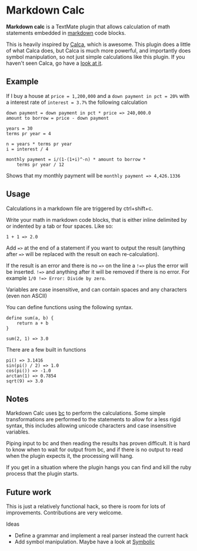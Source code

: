 # Markdown Calc

**Markdown calc** is a TextMate plugin that allows calculation of math statements embedded in [markdown](http://daringfireball.net/projects/markdown/) code blocks. 

This is heavily inspired by [Calca](http://calca.io), which is awesome. This plugin does a little of what Calca does, but Calca is much more powerful, and importantly does symbol manipulation, so not just simple calculations like this plugin. If you haven't seen Calca, go have a [look at it](http://calca.io).

## Example

If I buy a house at `price = 1,200,000` and a `down payment in pct = 20%` with a interest rate of `interest = 3.7%` the following calculation

    down payment = down payment in pct * price => 240,000.0
    amount to borrow = price - down payment

    years = 30
    terms pr year = 4
    
    n = years * terms pr year
    i = interest / 4
    
    monthly payment = i/(1-(1+i)^-n) * amount to borrow * 
        terms pr year / 12

Shows that my monthly payment will be `monthly payment => 4,426.1336`

## Usage

Calculations in a markdown file are triggered by ctrl+shift+c.

Write your math in markdown code blocks, that is either inline delimited by ` ` or indented by a tab or four spaces. Like so:

    1 + 1 => 2.0

Add `=>` at the end of a statement if you want to output the result (anything after `=>` will be replaced with the result on each re-calculation). 

If the result is an error and there is no `=>` on the line a `!=>` plus the error will be inserted. `!=>` and anything after it will be removed if there is no error. For example `1/0 !=> Error: Divide by zero`.

Variables are case insensitive, and can contain spaces and any characters (even non ASCII)

You can define functions using the following syntax. 

    define sum(a, b) {
        return a + b   
    }  

    sum(2, 1) => 3.0
    
There are a few built in functions

    pi() => 3.1416
    sin(pi() / 2) => 1.0
    cos(pi()) => -1.0
    arctan(1) => 0.7854
    sqrt(9) => 3.0

## Notes

Markdown Calc uses [bc](http://linux.die.net/man/1/bc) to perform the calculations. Some simple transformations are performed to the statements to allow for a less rigid syntax, this includes allowing unicode characters and case insensitive variables.

Piping input to bc and then reading the results has proven difficult. It is hard to know when to wait for output from bc, and if there is no output to read when the plugin expects it, the processing will hang.

If you get in a situation where the plugin hangs you can find and kill the ruby process that the plugin starts.

## Future work

This is just a relatively functional hack, so there is room for lots of improvements. Contributions are very welcome. 

Ideas 

- Define a grammar and implement a real parser instead the current hack
- Add symbol manipulation. Maybe have a look at [Symbolic](http://brainopia.github.io/symbolic/)
